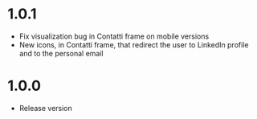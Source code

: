 # 1.0.1

* Fix visualization bug in Contatti frame on mobile versions
* New icons, in Contatti frame, that redirect the user to LinkedIn profile and to the personal email

# 1.0.0

* Release version
